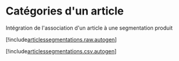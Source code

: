 # Catégories d'un article

Intégration de l'association d'un article à une segmentation produit


[!include[articlessegmentations.raw.autogen](articlessegmentations.raw.autogen.md)]

[!include[articlessegmentations.csv.autogen](articlessegmentations.csv.autogen.md)]

<!-- [!include[articlessegmentations.xml.autogen](articlessegmentations.xml.autogen.md)]--> 

